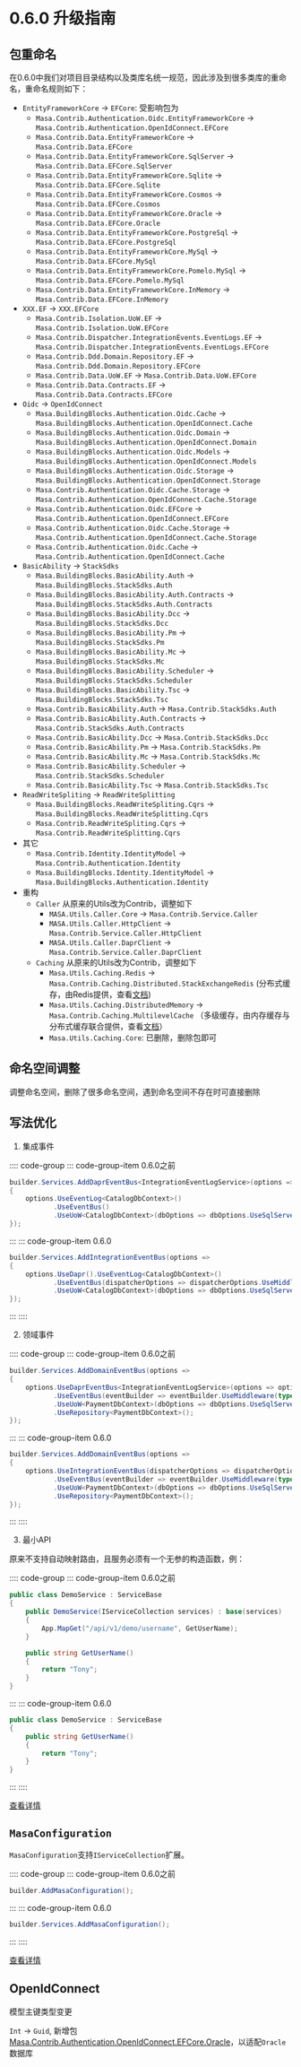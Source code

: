 # 0.6.0 升级指南

## 包重命名

在0.6.0中我们对项目目录结构以及类库名统一规范，因此涉及到很多类库的重命名，重命名规则如下：

* `EntityFrameworkCore` -> `EFCore`: 受影响包为
    * `Masa.Contrib.Authentication.Oidc.EntityFrameworkCore` → `Masa.Contrib.Authentication.OpenIdConnect.EFCore`
    * `Masa.Contrib.Data.EntityFrameworkCore` → `Masa.Contrib.Data.EFCore`
    * `Masa.Contrib.Data.EntityFrameworkCore.SqlServer` → `Masa.Contrib.Data.EFCore.SqlServer`
    * `Masa.Contrib.Data.EntityFrameworkCore.Sqlite` → `Masa.Contrib.Data.EFCore.Sqlite`
    * `Masa.Contrib.Data.EntityFrameworkCore.Cosmos` → `Masa.Contrib.Data.EFCore.Cosmos`
    * `Masa.Contrib.Data.EntityFrameworkCore.Oracle` → `Masa.Contrib.Data.EFCore.Oracle`
    * `Masa.Contrib.Data.EntityFrameworkCore.PostgreSql` → `Masa.Contrib.Data.EFCore.PostgreSql`
    * `Masa.Contrib.Data.EntityFrameworkCore.MySql` → `Masa.Contrib.Data.EFCore.MySql`
    * `Masa.Contrib.Data.EntityFrameworkCore.Pomelo.MySql` → `Masa.Contrib.Data.EFCore.Pomelo.MySql`
    * `Masa.Contrib.Data.EntityFrameworkCore.InMemory` → `Masa.Contrib.Data.EFCore.InMemory`
* `XXX.EF` -> `XXX.EFCore`
    * `Masa.Contrib.Isolation.UoW.EF` → `Masa.Contrib.Isolation.UoW.EFCore`
    * `Masa.Contrib.Dispatcher.IntegrationEvents.EventLogs.EF` → `Masa.Contrib.Dispatcher.IntegrationEvents.EventLogs.EFCore`
    * `Masa.Contrib.Ddd.Domain.Repository.EF` → `Masa.Contrib.Ddd.Domain.Repository.EFCore`
    * `Masa.Contrib.Data.UoW.EF` → `Masa.Contrib.Data.UoW.EFCore`
    * `Masa.Contrib.Data.Contracts.EF` → `Masa.Contrib.Data.Contracts.EFCore`
* `Oidc` -> `OpenIdConnect`
    * `Masa.BuildingBlocks.Authentication.Oidc.Cache` → `Masa.BuildingBlocks.Authentication.OpenIdConnect.Cache`
    * `Masa.BuildingBlocks.Authentication.Oidc.Domain` → `Masa.BuildingBlocks.Authentication.OpenIdConnect.Domain`
    * `Masa.BuildingBlocks.Authentication.Oidc.Models` → `Masa.BuildingBlocks.Authentication.OpenIdConnect.Models`
    * `Masa.BuildingBlocks.Authentication.Oidc.Storage` → `Masa.BuildingBlocks.Authentication.OpenIdConnect.Storage`
    * `Masa.Contrib.Authentication.Oidc.Cache.Storage` → `Masa.Contrib.Authentication.OpenIdConnect.Cache.Storage`
    * `Masa.Contrib.Authentication.Oidc.EFCore` → `Masa.Contrib.Authentication.OpenIdConnect.EFCore`
    * `Masa.Contrib.Authentication.Oidc.Cache.Storage` → `Masa.Contrib.Authentication.OpenIdConnect.Cache.Storage`
    * `Masa.Contrib.Authentication.Oidc.Cache` → `Masa.Contrib.Authentication.OpenIdConnect.Cache`
* `BasicAbility` -> `StackSdks`
    * `Masa.BuildingBlocks.BasicAbility.Auth` → `Masa.BuildingBlocks.StackSdks.Auth`
    * `Masa.BuildingBlocks.BasicAbility.Auth.Contracts` → `Masa.BuildingBlocks.StackSdks.Auth.Contracts`
    * `Masa.BuildingBlocks.BasicAbility.Dcc` → `Masa.BuildingBlocks.StackSdks.Dcc`
    * `Masa.BuildingBlocks.BasicAbility.Pm` → `Masa.BuildingBlocks.StackSdks.Pm`
    * `Masa.BuildingBlocks.BasicAbility.Mc` → `Masa.BuildingBlocks.StackSdks.Mc`
    * `Masa.BuildingBlocks.BasicAbility.Scheduler` → `Masa.BuildingBlocks.StackSdks.Scheduler`
    * `Masa.BuildingBlocks.BasicAbility.Tsc` → `Masa.BuildingBlocks.StackSdks.Tsc`
    * `Masa.Contrib.BasicAbility.Auth` → `Masa.Contrib.StackSdks.Auth`
    * `Masa.Contrib.BasicAbility.Auth.Contracts` → `Masa.Contrib.StackSdks.Auth.Contracts`
    * `Masa.Contrib.BasicAbility.Dcc` → `Masa.Contrib.StackSdks.Dcc`
    * `Masa.Contrib.BasicAbility.Pm` → `Masa.Contrib.StackSdks.Pm`
    * `Masa.Contrib.BasicAbility.Mc` → `Masa.Contrib.StackSdks.Mc`
    * `Masa.Contrib.BasicAbility.Scheduler` → `Masa.Contrib.StackSdks.Scheduler`
    * `Masa.Contrib.BasicAbility.Tsc` → `Masa.Contrib.StackSdks.Tsc`
* `ReadWriteSpliting` -> `ReadWriteSplitting`
    * `Masa.BuildingBlocks.ReadWriteSpliting.Cqrs` -> `Masa.BuildingBlocks.ReadWriteSplitting.Cqrs`
    * `Masa.Contrib.ReadWriteSpliting.Cqrs` -> `Masa.Contrib.ReadWriteSplitting.Cqrs`
* 其它
    * `Masa.Contrib.Identity.IdentityModel` → `Masa.Contrib.Authentication.Identity`
    * `Masa.BuildingBlocks.Identity.IdentityModel` → `Masa.BuildingBlocks.Authentication.Identity`
* 重构
    * `Caller` 从原来的Utils改为Contrib，调整如下
        * `MASA.Utils.Caller.Core` -> `Masa.Contrib.Service.Caller`
        * `MASA.Utils.Caller.HttpClient` -> `Masa.Contrib.Service.Caller.HttpClient`
        * `MASA.Utils.Caller.DaprClient` -> `Masa.Contrib.Service.Caller.DaprClient`
    * `Caching` 从原来的Utils改为Contrib，调整如下
        * `Masa.Utils.Caching.Redis` -> `Masa.Contrib.Caching.Distributed.StackExchangeRedis` (分布式缓存，由Redis提供，查看[文档](/framework/building-blocks/caching/stackexchange-redis))
        * `Masa.Utils.Caching.DistributedMemory` -> `Masa.Contrib.Caching.MultilevelCache` （多级缓存，由内存缓存与分布式缓存联合提供，查看[文档](/framework/building-blocks/caching/multilevel-cache)）
        * `Masa.Utils.Caching.Core`: 已删除，删除包即可

## 命名空间调整

调整命名空间，删除了很多命名空间，遇到命名空间不存在时可直接删除

## 写法优化

1. 集成事件

:::: code-group
::: code-group-item 0.6.0之前
```csharp
builder.Services.AddDaprEventBus<IntegrationEventLogService>(options =>
{
    options.UseEventLog<CatalogDbContext>()
           .UseEventBus()
           .UseUoW<CatalogDbContext>(dbOptions => dbOptions.UseSqlServer());
});
```
:::
::: code-group-item 0.6.0
```csharp
builder.Services.AddIntegrationEventBus(options =>
{
    options.UseDapr().UseEventLog<CatalogDbContext>()
           .UseEventBus(dispatcherOptions => dispatcherOptions.UseMiddleware(typeof(ValidatorMiddleware<>)))
           .UseUoW<CatalogDbContext>(dbOptions => dbOptions.UseSqlServer());
});
```
:::
::::

2. 领域事件

:::: code-group
::: code-group-item 0.6.0之前
```csharp
builder.Services.AddDomainEventBus(options =>
{
    options.UseDaprEventBus<IntegrationEventLogService>(options => options.UseEventLog<PaymentDbContext>())
           .UseEventBus(eventBuilder => eventBuilder.UseMiddleware(typeof(ValidatorMiddleware<>)))
           .UseUoW<PaymentDbContext>(dbOptions => dbOptions.UseSqlServer())
           .UseRepository<PaymentDbContext>();
});
```
:::
::: code-group-item 0.6.0
```csharp
builder.Services.AddDomainEventBus(options =>
{
    options.UseIntegrationEventBus(dispatcherOptions => dispatcherOptions.UseDapr().UseEventLog<PaymentDbContext>())
           .UseEventBus(eventBuilder => eventBuilder.UseMiddleware(typeof(ValidatorMiddleware<>)))
           .UseUoW<PaymentDbContext>(dbOptions => dbOptions.UseSqlServer())
           .UseRepository<PaymentDbContext>();
});
```
:::
::::

3. 最小API

原来不支持自动映射路由，且服务必须有一个无参的构造函数，例：

:::: code-group
::: code-group-item 0.6.0之前
```csharp
public class DemoService : ServiceBase
{
    public DemoService(IServiceCollection services) : base(services)
    {
        App.MapGet("/api/v1/demo/username", GetUserName);
    }

    public string GetUserName()
    {
        return "Tony";
    }
}
```
:::
::: code-group-item 0.6.0
```csharp
public class DemoService : ServiceBase
{
    public string GetUserName()
    {
        return "Tony";
    }
}
```
:::
::::



[查看详情](/framework/building-blocks/minimal-apis)

## `MasaConfiguration`

`MasaConfiguration`支持`IServiceCollection`扩展。

:::: code-group
::: code-group-item 0.6.0之前
```csharp
builder.AddMasaConfiguration();
```
:::
::: code-group-item 0.6.0
```csharp
builder.Services.AddMasaConfiguration();
```
:::
::::

[查看详情](/framework/building-blocks/configuration/override)

## OpenIdConnect

模型主键类型变更

`Int` -> `Guid`, 新增包[Masa.Contrib.Authentication.OpenIdConnect.EFCore.Oracle](/framework/building-blocks/data/orm-efcore/oracle)，以适配`Oracle`数据库